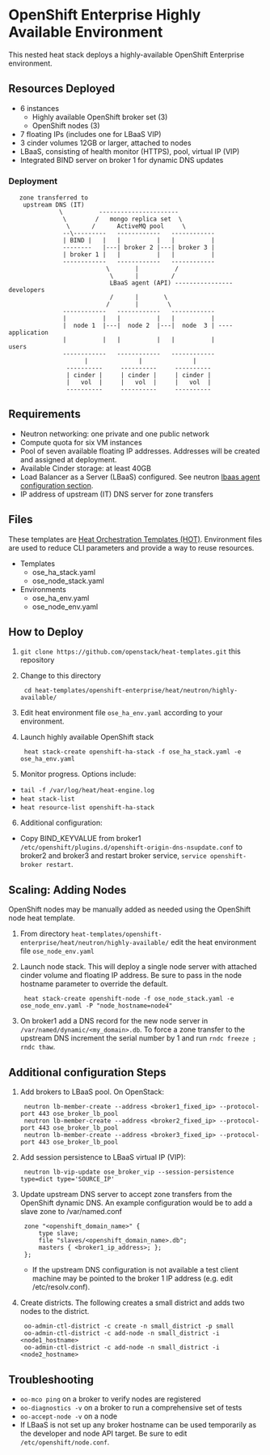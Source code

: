 # OpenShift Enterprise Highly Available Environment
This nested heat stack deploys a highly-available OpenShift Enterprise environment.

## Resources Deployed
* 6 instances
  * Highly available OpenShift broker set (3)
  * OpenShift nodes (3)
* 7 floating IPs (includes one for LBaaS VIP)
* 3 cinder volumes 12GB or larger, attached to nodes
* LBaaS, consisting of health monitor (HTTPS), pool, virtual IP (VIP)
* Integrated BIND server on broker 1 for dynamic DNS updates

### Deployment



       zone transferred to
        upstream DNS (IT)
                  \          ----------------------
                   \        /   mongo replica set  \
                    \      /      ActiveMQ pool     \
                   --\---------   ------------   ------------
                   | BIND |   |   |          |   |          |
                   --------   |---| broker 2 |---| broker 3 |
                   | broker 1 |   |          |   |          |
                   ------------   ------------   ------------
                               \       |          /
                                \      |         /
                                LBaaS agent (API) ---------------- developers
                                /      |       \
                               /       |        \
                   ------------   ------------   ------------
                   |          |   |          |   |          |
                   |  node 1  |---|  node 2  |---|  node  3 | ---- application
                   |          |   |          |   |          |         users
                   ------------   ------------   ------------
                         |              |              |
                    ----------     ----------     ----------
                    | cinder |     | cinder |     | cinder |
                    |   vol  |     |   vol  |     |   vol  |
                    ----------     ----------     ----------



## Requirements
* Neutron networking: one private and one public network
* Compute quota for six VM instances
* Pool of seven available floating IP addresses. Addresses will be created and assigned at deployment.
* Available Cinder storage: at least 40GB
* Load Balancer as a Server (LBaaS) configured. See neutron [lbaas agent configuration section](http://openstack.redhat.com/LBaaS).
* IP address of upstream (IT) DNS server for zone transfers

## Files
These templates are [Heat Orchestration Templates (HOT)](http://docs.openstack.org/developer/heat/template_guide/environment.html). Environment files are used to reduce CLI parameters and provide a way to reuse resources.

* Templates
  * ose_ha_stack.yaml
  * ose_node_stack.yaml
* Environments
  * ose_ha_env.yaml
  * ose_node_env.yaml

## How to Deploy
1. `git clone https://github.com/openstack/heat-templates.git` this repository
2. Change to this directory

        cd heat-templates/openshift-enterprise/heat/neutron/highly-available/

3. Edit heat environment file `ose_ha_env.yaml` according to your environment.
4. Launch highly available OpenShift stack

        heat stack-create openshift-ha-stack -f ose_ha_stack.yaml -e ose_ha_env.yaml

5. Monitor progress. Options include:
  * `tail -f /var/log/heat/heat-engine.log`
  * `heat stack-list`
  * `heat resource-list openshift-ha-stack`
6. Additional configuration:
  * Copy BIND_KEYVALUE from broker1 `/etc/openshift/plugins.d/openshift-origin-dns-nsupdate.conf` to broker2 and broker3 and restart broker service, `service openshift-broker restart`.

## Scaling: Adding Nodes

OpenShift nodes may be manually added as needed using the OpenShift node heat template.

1. From directory `heat-templates/openshift-enterprise/heat/neutron/highly-available/` edit the heat environment file `ose_node_env.yaml`
2. Launch node stack. This will deploy a single node server with attached cinder volume and floating IP address. Be sure to pass in the node hostname parameter to override the default.

        heat stack-create openshift-node -f ose_node_stack.yaml -e ose_node_env.yaml -P "node_hostname=node4"

3. On broker1 add a DNS record for the new node server in `/var/named/dynamic/<my_domain>.db`. To force a zone transfer to the upstream DNS increment the serial number by 1 and run `rndc freeze ; rndc thaw`.

## Additional configuration Steps

1. Add brokers to LBaaS pool. On OpenStack:

        neutron lb-member-create --address <broker1_fixed_ip> --protocol-port 443 ose_broker_lb_pool
        neutron lb-member-create --address <broker2_fixed_ip> --protocol-port 443 ose_broker_lb_pool
        neutron lb-member-create --address <broker3_fixed_ip> --protocol-port 443 ose_broker_lb_pool

2. Add session persistence to LBaaS virtual IP (VIP):

        neutron lb-vip-update ose_broker_vip --session-persistence type=dict type='SOURCE_IP'

3. Update upstream DNS server to accept zone transfers from the OpenShift dynamic DNS. An example configuration would be to add a slave zone to /var/named.conf


        zone "<openshift_domain_name>" {
            type slave;
            file "slaves/<openshift_domain_name>.db";
            masters { <broker1_ip_address>; };
        };


    * If the upstream DNS configuration is not available a test client machine may be pointed to the broker 1 IP address (e.g. edit /etc/resolv.conf).

4. Create districts. The following creates a small district and adds two nodes to the district.

        oo-admin-ctl-district -c create -n small_district -p small
        oo-admin-ctl-district -c add-node -n small_district -i <node1_hostname>
        oo-admin-ctl-district -c add-node -n small_district -i <node2_hostname>

## Troubleshooting
* `oo-mco ping` on a broker to verify nodes are registered
* `oo-diagnostics -v` on a broker to run a comprehensive set of tests
* `oo-accept-node -v` on a node
* If LBaaS is not set up any broker hostname can be used temporarily as the developer and node API target. Be sure to edit `/etc/openshift/node.conf`.
